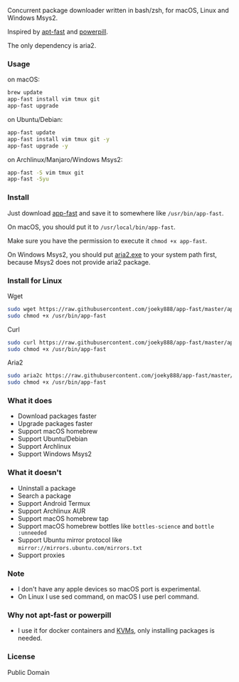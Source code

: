 Concurrent package downloader written in bash/zsh, for macOS, Linux and Windows Msys2.

Inspired by [apt-fast](https://github.com/ilikenwf/apt-fast) and [powerpill](https://aur.archlinux.org/packages/powerpill).

The only dependency is aria2.

### Usage

on macOS:

```sh
brew update
app-fast install vim tmux git
app-fast upgrade
```

on Ubuntu/Debian:

```sh
app-fast update
app-fast install vim tmux git -y
app-fast upgrade -y
```

on Archlinux/Manjaro/Windows Msys2:

```sh
app-fast -S vim tmux git
app-fast -Syu
```

### Install

Just download [app-fast](app-fast) and save it to somewhere like `/usr/bin/app-fast`.

On macOS, you should put it to `/usr/local/bin/app-fast`.

Make sure you have the permission to execute it `chmod +x app-fast`.

On Windows Msys2, you should put [aria2.exe](https://github.com/aria2/aria2/releases) to your system path first, because Msys2 does not provide aria2 package.


### Install for Linux

Wget

```sh
sudo wget https://raw.githubusercontent.com/joeky888/app-fast/master/app-fast -O /usr/bin/app-fast
sudo chmod +x /usr/bin/app-fast
```

Curl

```sh
sudo curl https://raw.githubusercontent.com/joeky888/app-fast/master/app-fast -o /usr/bin/app-fast
sudo chmod +x /usr/bin/app-fast
```

Aria2

```sh
sudo aria2c https://raw.githubusercontent.com/joeky888/app-fast/master/app-fast -d / -o /usr/bin/app-fast
sudo chmod +x /usr/bin/app-fast
```

### What it does

* Download packages faster
* Upgrade packages faster
* Support macOS homebrew
* Support Ubuntu/Debian
* Support Archlinux
* Support Windows Msys2

### What it doesn't

* Uninstall a package
* Search a package
* Support Android Termux
* Support Archlinux AUR
* Support macOS homebrew tap
* Support macOS homebrew bottles like `bottles-science` and `bottle :unneeded`
* Support Ubuntu mirror protocol like `mirror://mirrors.ubuntu.com/mirrors.txt`
* Support proxies

### Note

* I don't have any apple devices so macOS port is experimental.
* On Linux I use sed command, on macOS I use perl command.

### Why not apt-fast or powerpill

* I use it for docker containers and [KVMs](https://en.wikipedia.org/wiki/Kernel-based_Virtual_Machine), only installing packages is needed.

### License

Public Domain
